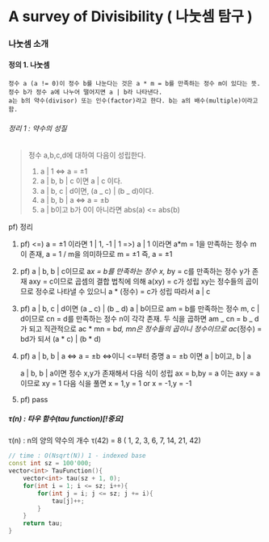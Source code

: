 # A survey of Divisibility ( 나눗셈 탐구 )

### 나눗셈 소개

#### 정의 1. 나눗셈

```
정수 a (a != 0)이 정수 b를 나눈다는 것은 a * m = b를 만족하는 정수 m이 있다는 뜻.
정수 b가 정수 a에 나누어 떨어지면 a | b라 나타낸다.
a는 b의 약수(divisor) 또는 인수(factor)라고 한다. b는 a의 배수(multiple)이라고 함.
```

###### 정리 1 : 약수의 성질

> 정수 a,b,c,d에 대하여 다음이 성립한다.
>
> 1. a | 1 <=> a = ±1
> 2. a | b, b | c 이면 a | c 이다.
> 3. a | b, c | d이면, (a _ c) | (b _ d)이다.
> 4. a | b, b | a <=> a = ±b
> 5. a | b이고 b가 0이 아니라면 abs(a) <= abs(b)

pf) 정리

1. pf)
   <=) a = ±1 이라면 1 | 1, -1 | 1
   =>) a | 1 이라면 a\*m = 1을 만족하는 정수 m이 존재, a = 1 / m을 의미하므로 m = ±1 즉, a = ±1

2. pf)
   a | b, b | c이므로 a*x = b를 만족하는 정수 x, b*y = c를 만족하는 정수 y가 존재
   axy = c이므로 곱셈의 결합 법칙에 의해 a(xy) = c가 성립
   xy는 정수들의 곱이므로 정수로 나타낼 수 있으니 a \* (정수) = c가 성립
   따라서 a | c

3. pf) a | b, c | d이면 (a _ c) | (b _ d)
   a | b이므로 am = b를 만족하는 정수 m, c | d이므로 cn = d를 만족하는 정수 n이 각각 존재.
   두 식을 곱하면 am _ cn = b _ d가 되고 직관적으로 ac * mn = b*d, mn은 정수들의 곱이니 정수이므로 ac*(정수) = bd가 되서 (a * c) | (b \* d)

4. pf) a | b, b | a <=> a = ±b
   <=>이니 <=부터 증명
   a = ±b 이면 a | b이고, b | a

   a | b, b | a이면 정수 x,y가 존재해서 다음 식이 성립
   ax = b,by = a 이는 axy = a이므로 xy = 1
   다음 식을 풀면 x = 1,y = 1 or x = -1,y = -1

5. pf) pass

##### τ(n) : 타우 함수(tau function)[!중요]

τ(n) : n의 양의 약수의 개수
τ(42) = 8 ( 1, 2, 3, 6, 7, 14, 21, 42)

```cpp
// time : O(Nsqrt(N)) 1 - indexed base
const int sz = 100'000;
vector<int> TauFunction(){
    vector<int> tau(sz + 1, 0);
    for(int i = 1; i <= sz; i++){
        for(int j = i; j <= sz; j += i){
            tau[j]++;
        }
    }
    return tau;
}
```
